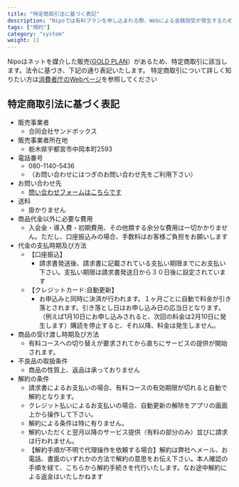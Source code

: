 ```yaml
---
title: "特定商取引法に基づく表記"
description: "Nipoでは有料プランを申し込まれる際、Webによる金銭授受が発生するため特定商取引法に基づく表記義務があります"
tags: ["規約"]
category: "system"
weight: 11
---
```


Nipoはネットを媒介した販売([GOLD PLAN](/system/price/)）があるため、特定商取引に該当します。法令に基づき、下記の通り表記いたします。
特定商取引について詳しく知りたい方は[消費者庁のWebページ](http://www.caa.go.jp/policies/policy/consumer_transaction/specified_commercial_transactions/)を参照してください

## 特定商取引法に基づく表記

- 販売事業者
  - 合同会社サンドボックス
- 販売事業者所在地
  - 栃木県宇都宮市中岡本町2593
- 電話番号
  - 080-1140-5436
  - （お問い合わせにはつぎのお問い合わせ先をご利用下さい）
- お問い合わせ先
  - [問い合わせフォームはこちらです](https://nipo.sndbox.jp/inquery)
- 送料
  - 掛かりません
- 商品代金以外に必要な費用
  - 入会金・導入費・初期費用、その他類する余分な費用は一切かかりません。ただし、口座振込みの場合、手数料はお客様ご負担をお願いします
- 代金の支払時期及び方法
  - 【口座振込】
    - 請求書発送後、請求書に記載されている支払い期限までにお支払い下さい。支払い期限は請求書発送日から３０日後に設定されています
  - 【クレジットカード:自動更新】
    - お申込みと同時に決済が行われます。１ヶ月ごとに自動で料金が引き落とされます。引き落とし日はお申し込み日の応当日となります。（例えば1月10日にお申し込みされると、次回の料金は2月10日に発生します）購読を停止すると、それ以降、料金は発生しません。
- 商品の受け渡し時期及び方法
  - 有料コースへの切り替えが要求されてから直ちにサービスの提供が開始されます。
- 不良品の取扱条件
  - 商品の性質上、返品は承っておりません
- 解約の条件
  - 請求書によるお支払いの場合、有料コースの有効期限が切れると自動で解約となります。
  - クレジット払いによるお支払いの場合、自動更新の解除をアプリの画面上から操作して下さい。
  - 解約による条件は特に有りません。
  - 解約いただくと翌月以降のサービス提供（有料の部分のみ）並びに請求は行われません。
  - 【解約手順が不明で代理操作を依頼する場合】解約は弊社へメール、お電話、書面のいずれかの方法で解約の意思をお伝え下さい。本人確認の手順を経て、こちらから解約手続きを代行いたします。なお途中解約による返金はいたしかねます
